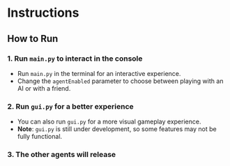 # Instructions

## How to Run

### 1. Run `main.py` to interact in the console
- Run `main.py` in the terminal for an interactive experience.
- Change the `agentEnabled` parameter to choose between playing with an AI or with a friend.

### 2. Run `gui.py` for a better experience
- You can also run `gui.py` for a more visual gameplay experience.
- **Note**: `gui.py` is still under development, so some features may not be fully functional.

### 3. The other agents will release
